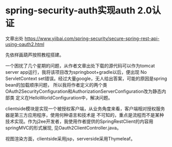 # spring-security-auth实现auth 2.0认证
  
文章出处
https://www.yiibai.com/spring-security/secure-spring-rest-api-using-oauth2.html

先依样画葫芦按照教程搭建。

一个困扰了几个星期的问题，从作者文章出处下载的源代码可以作为tomcat server app运行，我将该项目改为springboot+gradle以后，便出现
No ServletContext set错误。经过大量google，无人给出答案，可能的原因是spring bean的加载顺序问题，
所以我将作者定义的两个类OAuth2SecurityConfiguration和AuthorizationServerConfiguration改为静态内部类
定义在HelloWorldConfiguration中，解决问题。

clientside模块是实现一个被授权客户端，从业务角度来看，客户端相对授权服务器是第三方应用程序，使用何种语言和技术是
不可知的，重点是流程而不是某种技术实现。作为j2ee开发者，我使用作者提供的SpringRestClient的内容用springMVC的形式展现,
见Oauth2ClientController.java。

视图渲染方面，clientside采用jsp，serverside采用Thymeleaf。
